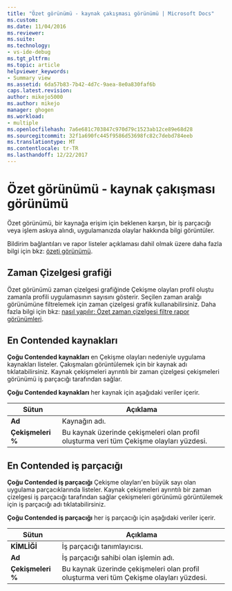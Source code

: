 ```yaml
---
title: "Özet görünümü - kaynak çakışması görünümü | Microsoft Docs"
ms.custom: 
ms.date: 11/04/2016
ms.reviewer: 
ms.suite: 
ms.technology:
- vs-ide-debug
ms.tgt_pltfrm: 
ms.topic: article
helpviewer_keywords:
- Summary view
ms.assetid: 6da57b83-7b42-4d7c-9aea-8e0a830faf6b
caps.latest.revision: 
author: mikejo5000
ms.author: mikejo
manager: ghogen
ms.workload:
- multiple
ms.openlocfilehash: 7a6e681c703847c970d79c1523ab12ce89e68d28
ms.sourcegitcommit: 32f1a690fc445f9586d53698fc82c7debd784eeb
ms.translationtype: MT
ms.contentlocale: tr-TR
ms.lasthandoff: 12/22/2017
---
```

# <a name="summary-view---resource-contention-view"></a>Özet görünümü - kaynak çakışması görünümü
Özet görünümü, bir kaynağa erişim için beklenen karşın, bir iş parçacığı veya işlem askıya alındı, uygulamanızda olaylar hakkında bilgi görüntüler.  
  
 Bildirim bağlantıları ve rapor listeler açıklaması dahil olmak üzere daha fazla bilgi için bkz: [özeti görünümü](../profiling/summary-view.md).  
  
## <a name="timeline-graph"></a>Zaman Çizelgesi grafiği  
 Özet görünümü zaman çizelgesi grafiğinde Çekişme olayları profil oluştu zamanla profili uygulamasının sayısını gösterir. Seçilen zaman aralığı görünümüne filtrelemek için zaman çizelgesi grafik kullanabilirsiniz. Daha fazla bilgi için bkz: [nasıl yapılır: Özet zaman çizelgesi filtre rapor görünümleri](../profiling/how-to-filter-report-views-from-the-summary-timeline.md).  
  
## <a name="most-contended-resources"></a>En Contended kaynakları  
 **Çoğu Contended kaynakları** en Çekişme olayları nedeniyle uygulama kaynakları listeler. Çakışmaları görüntülemek için bir kaynak adı tıklatabilirsiniz. Kaynak çekişmeleri ayrıntılı bir zaman çizelgesi çekişmeleri görünümü iş parçacığı tarafından sağlar.  
  
 **Çoğu Contended kaynakları** her kaynak için aşağıdaki veriler içerir.  
  
|Sütun|Açıklama|  
|------------|-----------------|  
|**Ad**|Kaynağın adı.|  
|**Çekişmeleri %**|Bu kaynak üzerinde çekişmeleri olan profil oluşturma veri tüm Çekişme olayları yüzdesi.|  
  
## <a name="most-contended-thread"></a>En Contended iş parçacığı  
 **Çoğu Contended iş parçacığı** Çekişme olayları'en büyük sayı olan uygulama parçacıklarında listeler. Kaynak çekişmeleri ayrıntılı bir zaman çizelgesi iş parçacığı tarafından sağlar çekişmeleri görünümü görüntülemek için iş parçacığı adı tıklatabilirsiniz.  
  
 **Çoğu Contended iş parçacığı** her iş parçacığı için aşağıdaki veriler içerir.  
  
|Sütun|Açıklama|  
|------------|-----------------|  
|**KİMLİĞİ**|İş parçacığı tanımlayıcısı.|  
|**Ad**|İş parçacığı sahibi olan işlemin adı.|  
|**Çekişmeleri %**|Bu kaynak üzerinde çekişmeleri olan profil oluşturma veri tüm Çekişme olayları yüzdesi.|